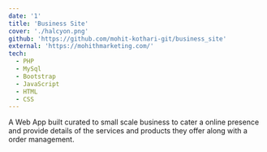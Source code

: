 ```yaml
---
date: '1'
title: 'Business Site'
cover: './halcyon.png'
github: 'https://github.com/mohit-kothari-git/business_site'
external: 'https://mohithmarketing.com/'
tech:
  - PHP
  - MySql
  - Bootstrap
  - JavaScript
  - HTML
  - CSS
---
```


A Web App built curated to small scale business to cater a online presence and provide details of the services and products they offer along with a order management.
